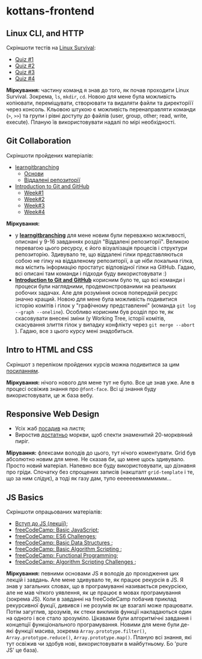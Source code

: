 # kottans-frontend

## Linux CLI, and HTTP
Скріншоти тестів на [Linux Survival](https://linuxsurvival.com/linux-tutorial-introduction/):
* [Quiz #1](./task_linux_cli/Linux-Survival_Quiz-1.png)
* [Quiz #2](./task_linux_cli/Linux-Survival_Quiz-2.png)
* [Quiz #3](./task_linux_cli/Linux-Survival_Quiz-3.png)
* [Quiz #4](./task_linux_cli/Linux-Survival_Quiz-4.png)

__Міркування:__ частину команд я знав до того, як почав проходити Linux Survival. Зокрема, `ls`, `mkdir`, `cd`. Новою для мене була можливість копіювати, переміщувати, створювати та видаляти файли та директоріїї через консоль. Кльовою штукою є можливість перенаправляти команди (`>`, `>>`) та групи і рівні доступу до файлів (user, group, other; read, write, execute). Планую їв використовувати надалі по мірі необхідності.

## Git Collaboration
Скріншоти пройдених матеріалів:
* [learngitbranching](https://learngitbranching.js.org/?locale=uk)
  * [Основи](task_git_collaboration/git-branching_1.png)
  * [Віддалені репозиторії](task_git_collaboration/git-branching_2.png)
* [Introduction to Git and GitHub](https://www.coursera.org/learn/introduction-git-github/home/info)
  * [Week#1](task_git_collaboration/Introduction-to-Git-and-GitHub_1.png) 
  * [Week#2](task_git_collaboration/Introduction-to-Git-and-GitHub_2.png) 
  * [Week#3](task_git_collaboration/Introduction-to-Git-and-GitHub_3.png) 
  * [Week#4](task_git_collaboration/Introduction-to-Git-and-GitHub_4.png) 

__Міркування:__ 
* у __[learngitbranching](https://learngitbranching.js.org/?locale=uk)__ для мене новим були переважно можливості, описнані у 9-16 завданнях розділ "Віддалені репозиторії". Великою перевагою цього ресурсу, є його візуалізація процесів і структури репозиторію. Здивувало те, що віддалені гілки представляються собою не гілку на віддаленому репозиторії, а це ніби локальна гілка, яка містить інформацію простатус відповідної гілки на GitHub. Гадаю, всі описані там команди і підходи буду використовувати :)
* __[Introduction to Git and GitHub](https://www.coursera.org/learn/introduction-git-github/home/info)__ корисним було те, що всі команди і процеси були наглядними, продемонстрованими на реальних робочих задачах. Але для розуміння основ попередній ресурс значно кращий. Новою для мене була можливість подивитися історію комітів і гілок у "графічному представленні" (команда `git log --graph --oneline`). Особливо корисним був розділ про те, як скасовувати внесені зміни (у Working Tree, історії комітів, скасування злиття гілок у випадку конфлікту через `git merge --abort `). Гадаю, все з цього курсу мені знадобиться.

## Intro to HTML and CSS
Скріншот з переліком пройдених курсів можна подивитися за цим [посиланням](task_html_css_intro/learn-html-css.png).

__Міркування:__ нічого нового для мене тут не було. Все це знав уже. Але в процесі освіжив знання про `@font-face`. Всі ці знання буду використовувати, це ж база вебу.

## Responsive Web Design
+ Усіх жаб [посадив](./task_responsive_web_design/froggy.png) на листя;
+ Виростив [достатньо](./task_responsive_web_design/garden.png) моркви, щоб спекти знаменитий 20-морквяний пиріг.

__Мірування:__ флексами володів до цього, тут нічого коментувати. Grid був абсолютно новим для мене. Не сказав би, що мене щось здивувало. Просто новий матеріал. Напевно все буду використовувати, що дізнавня про гріди. Спочатку без спрощених записів (накшталт `grid-template` і те, що за ним слідує), а тоді як газу дам, тупо еееееееммммммм...

## JS Basics
Скріншоти опрацьованих матеріалів:
* [Вступ до JS (лекції)](./task_js_basics/1%20introducting%20to%20js.png);
* [freeCodeCamp: Basic JavaScript](./task_js_basics/2%20basic%20js.png);
* [freeCodeCamp: ES6 Challenges](./task_js_basics/3%20es6.png);
* [freeCodeCamp: Basic Data Structures ](./task_js_basics/4%20Basic%20Data%20Structure.png);
* [freeCodeCamp: Basic Algorithm Scripting ](./task_js_basics/5%20basic%20algorithm.png);
* [freeCodeCamp: Functional Programming](./task_js_basics/6%20Functional%20Programming.png);
* [freeCodeCamp: Algorithm Scripting Challenges ](./task_js_basics/7%20intermediate%20algorithm%20scripting.png);

__Міркування:__ певними основами JS я володів до проходження цих лекцій і завдань. Але мене здивувало те, як працює рекурсія в JS. Я знав у загальних словах, що в програмуванні називається рекурсією, але не мав чіткого уявлення, як це працює в мовах програмування (зокрема JS). Коли в завданні на freeCodeCamp побачив приклад рекурсивної фукції, дивився і не розумів як це взагалі може працювати. Потім загуглив, зрозумів, як стеки викликів функції накладаються один на одного і все стало зрозуміло. Цікавами були алгоритмічні завдання і концепції функціонального програмування. Новими для мене були де-які функції масива, зокрема `Array.prototype.filter()`, `Array.prototype.reduce()`, `Array.prototype.map()`. Планую всі знання, які тут освіжив чи здобув нові, використовувати в майбутньому. Бо 'pure JS' це база).
